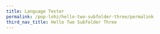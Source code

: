 ```yaml
---
title: Language Tester
permalink: /pop-lohz/hello-two-subfolder-three/permalink
third_nav_title: Hello Two Subfolder Three
---
```



